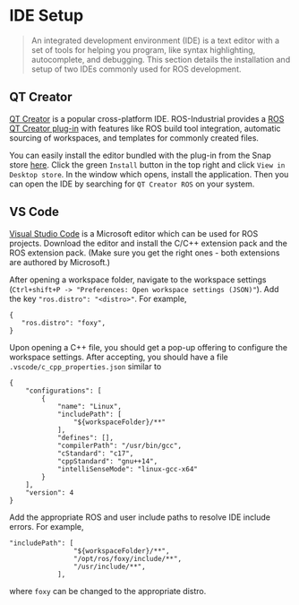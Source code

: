 # IDE Setup
> An integrated development environment (IDE) is a text editor with a set of tools for helping you program, like syntax highlighting, autocomplete, and debugging. This section details the installation and setup of two IDEs commonly used for ROS development.

## QT Creator
[QT Creator](https://github.com/qt-creator/qt-creator) is a popular cross-platform IDE. ROS-Industrial provides a [ROS QT Creator plug-in](https://github.com/ros-industrial/ros_qtc_plugin) with features like ROS build tool integration, automatic sourcing of workspaces, and templates for commonly created files.

You can easily install the editor bundled with the plug-in from the Snap store [here](https://snapcraft.io/qtcreator-ros). Click the green `Install` button in the top right and click `View in Desktop store`. In the window which opens, install the application. Then you can open the IDE by searching for `QT Creator ROS` on your system.

## VS Code
[Visual Studio Code](https://code.visualstudio.com/download) is a Microsoft editor which can be used for ROS projects. Download the editor and install the C/C++ extension pack and the ROS extension pack. (Make sure you get the right ones - both extensions are authored by Microsoft.)

After opening a workspace folder, navigate to the workspace settings (`Ctrl+shift+P -> "Preferences: Open workspace settings (JSON)"`). Add the key `"ros.distro": "<distro>"`. For example, 

```
{
   "ros.distro": "foxy",
}
```

Upon opening a C++ file, you should get a pop-up offering to configure the workspace settings. After accepting, you should have a file `.vscode/c_cpp_properties.json` similar to

```
{
    "configurations": [
        {
            "name": "Linux",
            "includePath": [
                "${workspaceFolder}/**"
            ],
            "defines": [],
            "compilerPath": "/usr/bin/gcc",
            "cStandard": "c17",
            "cppStandard": "gnu++14",
            "intelliSenseMode": "linux-gcc-x64"
        }
    ],
    "version": 4
}
```

Add the appropriate ROS and user include paths to resolve IDE include errors. For example,

```
"includePath": [
                "${workspaceFolder}/**",
                "/opt/ros/foxy/include/**",
                "/usr/include/**",
            ],
```

where `foxy` can be changed to the appropriate distro.
